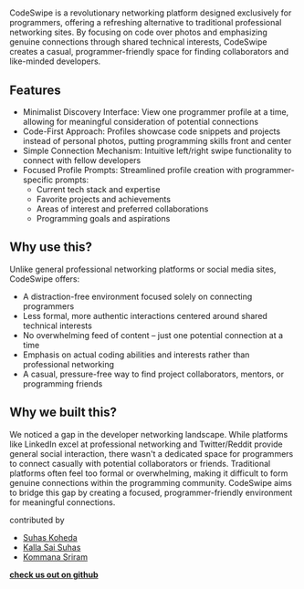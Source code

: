 # <CodeSwipe>

CodeSwipe is a revolutionary networking platform designed exclusively for programmers, offering a refreshing alternative to traditional professional networking sites. By focusing on code over photos and emphasizing genuine connections through shared technical interests, CodeSwipe creates a casual, programmer-friendly space for finding collaborators and like-minded developers.

## Features

- Minimalist Discovery Interface: View one programmer profile at a time, allowing for meaningful consideration of potential connections
- Code-First Approach: Profiles showcase code snippets and projects instead of personal photos, putting programming skills front and center
- Simple Connection Mechanism: Intuitive left/right swipe functionality to connect with fellow developers
- Focused Profile Prompts: Streamlined profile creation with programmer-specific prompts:
    - Current tech stack and expertise
    - Favorite projects and achievements
    - Areas of interest and preferred collaborations
    - Programming goals and aspirations

## Why use this?

Unlike general professional networking platforms or social media sites, CodeSwipe offers:

- A distraction-free environment focused solely on connecting programmers
- Less formal, more authentic interactions centered around shared technical interests
- No overwhelming feed of content – just one potential connection at a time
- Emphasis on actual coding abilities and interests rather than professional networking
- A casual, pressure-free way to find project collaborators, mentors, or programming friends

## Why we built this?

We noticed a gap in the developer networking landscape. While platforms like LinkedIn excel at professional networking and Twitter/Reddit provide general social interaction, there wasn't a dedicated space for programmers to connect casually with potential collaborators or friends. Traditional platforms often feel too formal or overwhelming, making it difficult to form genuine connections within the programming community. CodeSwipe aims to bridge this gap by creating a focused, programmer-friendly environment for meaningful connections.


contributed by
- [Suhas Koheda](https://github.com/Suhas-Koheda)
- [Kalla Sai Suhas](https://github.com/Saisuhas07)
- [Kommana Sriram](https://github.com/Sriram-Kommmana)

**[check us out on github](https://github.com/Suhas-Koheda/CodeSwipe.git)**